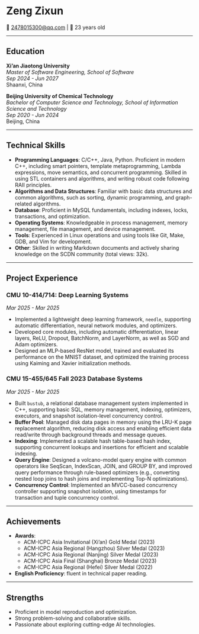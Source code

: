 # Zeng Zixun  
📧 2478015300@qq.com | 📍 23 years old

---

## Education  
**Xi’an Jiaotong University**  
*Master of Software Engineering, School of Software*  
*Sep 2024 - Jun 2027*  
Shaanxi, China  

**Beijing University of Chemical Technology**  
*Bachelor of Computer Science and Technology, School of Information Science and Technology*  
*Sep 2020 - Jun 2024*  
Beijing, China  

---

## Technical Skills  
- ​**Programming Languages**: C/C++, Java, Python. Proficient in modern C++, including smart pointers, template metaprogramming, Lambda expressions, move semantics, and concurrent programming. Skilled in using STL containers and algorithms, and writing robust code following RAII principles.  
- ​**Algorithms and Data Structures**: Familiar with basic data structures and common algorithms, such as sorting, dynamic programming, and graph-related algorithms.  
- ​**Database**: Proficient in MySQL fundamentals, including indexes, locks, transactions, and optimization.  
- ​**Operating Systems**: Knowledgeable in process management, memory management, file management, and device management.  
- ​**Tools**: Experienced in Linux operations and using tools like Git, Make, GDB, and Vim for development.  
- ​**Other**: Skilled in writing Markdown documents and actively sharing knowledge on the SCDN community (total views: 32k).  

---

## Project Experience  
### CMU 10-414/714: Deep Learning Systems  
*Mar 2025 - Mar 2025*  
- Implemented a lightweight deep learning framework, `needle`, supporting automatic differentiation, neural network modules, and optimizers.  
- Developed core modules, including automatic differentiation, linear layers, ReLU, Dropout, BatchNorm, and LayerNorm, as well as SGD and Adam optimizers.  
- Designed an MLP-based ResNet model, trained and evaluated its performance on the MNIST dataset, and optimized the training process using Kaiming and Xavier initialization methods.  

### CMU 15-455/645 Fall 2023 Database Systems  
*Mar 2025 - Mar 2025*  
- Built `bustub`, a relational database management system implemented in C++, supporting basic SQL, memory management, indexing, optimizers, executors, and snapshot isolation-level concurrency control.  
- ​**Buffer Pool**: Managed disk data pages in memory using the LRU-K page replacement algorithm, reducing disk access and enabling efficient data read/write through background threads and message queues.  
- ​**Indexing**: Implemented a scalable hash table-based hash index, supporting concurrent lookups and insertions for efficient and scalable indexing.  
- ​**Query Engine**: Designed a volcano-model query engine with common operators like SeqScan, IndexScan, JOIN, and GROUP BY, and improved query performance through rule-based optimizers (e.g., converting nested loop joins to hash joins and implementing Top-N optimizations).  
- ​**Concurrency Control**: Implemented an MVCC-based concurrency controller supporting snapshot isolation, using timestamps for transaction and tuple concurrency control.  

---

## Achievements  
- ​**Awards**:  
  - ACM-ICPC Asia Invitational (Xi’an) Gold Medal (2023)  
  - ACM-ICPC Asia Regional (Hangzhou) Silver Medal (2023)  
  - ACM-ICPC Asia Regional (Nanjing) Silver Medal (2023)  
  - ACM-ICPC Asia Final (Shanghai) Bronze Medal (2023)  
  - ACM-ICPC Asia Regional (Hefei) Silver Medal (2022)  
- ​**English Proficiency**: fluent in technical paper reading.  

---

## Strengths  
- Proficient in model reproduction and optimization.  
- Strong problem-solving and collaborative skills.  
- Passionate about exploring cutting-edge AI technologies.  
